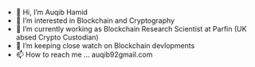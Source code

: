 - 👋 Hi, I’m Auqib Hamid
- 👀 I’m interested in Blockchain and Cryptography 
- 🌱 I’m currently working as Blockchain Research Scientist at Parfin (UK absed Crypto Custodian)
- 💞️ I’m  keeping close watch on Blockchain devlopments
- 📫 How to reach me ... auqib92gmail.com

<!---
AUQIB92/AUQIB92 is a ✨ special ✨ repository because its `README.md` (this file) appears on your GitHub profile.
You can click the Preview link to take a look at your changes.
--->
